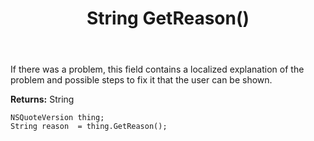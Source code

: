 ﻿---
uid: crmscript_ref_NSQuoteVersion_GetReason
title: String GetReason()
intellisense: NSQuoteVersion.GetReason
keywords: NSQuoteVersion, GetReason
so.topic: reference
---

If there was a problem, this field contains a localized explanation of the problem and possible steps to fix it that the user can be shown.

**Returns:** String


```crmscript
NSQuoteVersion thing;
String reason  = thing.GetReason();
```


